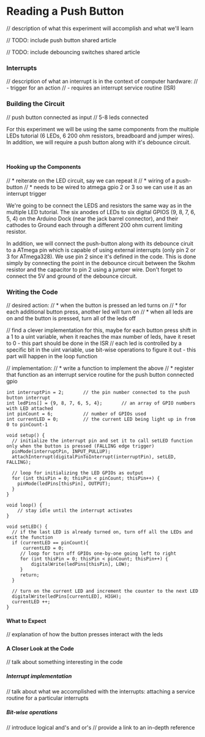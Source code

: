 # Reading a Push Button

// description of what this experiment will accomplish and what we'll learn

// TODO: include push button shared article

// TODO: include debouncing switches shared article

### Interrupts

// description of what an interrupt is in the context of computer hardware:
//  - trigger for an action
//  - requires an interrupt service routine (ISR)

### Building the Circuit

// push button connected as input
// 5-8 leds connected

For this experiment we will be using the same components from the multiple LEDs tutorial (6 LEDs, 6 200 ohm resistors, breadboard and jumper wires). In addition, we will require a push button along with it's debounce circuit.

<!-- Push Button -->
```{r child = '../../shared/switches-push-button.md'}
```

<!-- Debouncing a Push Button -->
```{r child = '../../shared/switches-debouncing.md'}
```

#### Hooking up the Components

//  * reiterate on the LED circuit, say we can repeat it
//  * wiring of a push-button
//    * needs to be wired to atmega gpio 2 or 3 so we can use it as an interrupt trigger

We're going to be connect the LEDS and resistors the same way as in the multiple LED tutorial. The six anodes of LEDs to six digital GPIOS (9, 8, 7, 6, 5, 4) on the Arduino Dock (near the jack barrel connector), and their cathodes to Ground each through a different 200 ohm current limiting resistor.

In addition, we will connect the push-button along with its debounce ciruit to a ATmega pin which is capable of using external interrupts (only pin 2 or 3 for ATmega328). We use pin 2 since it's defined in the code. This is done simply by connecting the point in the debounce circuit between the 5kohm resistor and the capacitor to pin 2 using a jumper wire. Don't forget to connect the 5V and ground of the debounce circuit.

### Writing the Code

// desired action:
//  * when the button is pressed an led turns on
//  * for each additional button press, another led will turn on
//  * when all leds are on and the button is pressed, turn all of the leds off

// find a clever implementation for this, maybe for each button press shift in a 1 to a uint variable, when it reaches the max number of leds, have it reset to 0 - this part should be done in the ISR
// each led is controlled by a specific bit in the uint variable, use bit-wise operations to figure it out - this part will happen in the loop function

// implementation:
//  * write a function to implement the above
//  * register that function as an interrupt service routine for the push button connected gpio

``` arduino
int interruptPin = 2;       // the pin number connected to the push button interrupt
int ledPins[] = {9, 8, 7, 6, 5, 4};       // an array of GPIO numbers with LED attached
int pinCount = 6;           // number of GPIOs used
int currentLED = 0;         // the current LED being light up in from 0 to pinCount-1

void setup() {
  // initialize the interrupt pin and set it to call setLED function only when the button is pressed (FALLING edge trigger)
  pinMode(interruptPin, INPUT_PULLUP);
  attachInterrupt(digitalPinToInterrupt(interruptPin), setLED, FALLING);
  
  // loop for initializing the LED GPIOs as output
  for (int thisPin = 0; thisPin < pinCount; thisPin++) {
    pinMode(ledPins[thisPin], OUTPUT);
  }
}

void loop() {
    // stay idle until the interrupt activates
}

void setLED() {
  // if the last LED is already turned on, turn off all the LEDs and exit the function
  if (currentLED == pinCount){
      currentLED = 0;
     // loop for turn off GPIOs one-by-one going left to right 
     for (int thisPin = 0; thisPin < pinCount; thisPin++) {
         digitalWrite(ledPins[thisPin], LOW);
     }
     return;
  }

  // turn on the current LED and increment the counter to the next LED
  digitalWrite(ledPins[currentLED], HIGH);
  currentLED ++;
}
```

#### What to Expect

// explanation of how the button presses interact with the leds

#### A Closer Look at the Code

// talk about something interesting in the code

##### Interrupt implementation

// talk about what we accomplished with the interrupts: attaching a service routine for a particular interrupts

##### Bit-wise operations

// introduce logical and's and or's
// provide a link to an in-depth reference
